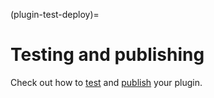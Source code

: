 (plugin-test-deploy)=
# Testing and publishing

Check out how to [test](./test) and [publish](./deploy) your plugin.